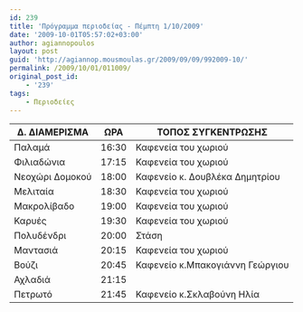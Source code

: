 ```yaml
---
id: 239
title: 'Πρόγραμμα περιοδείας - Πέμπτη 1/10/2009'
date: '2009-10-01T05:57:02+03:00'
author: agiannopoulos
layout: post
guid: 'http://agiannop.mousmoulas.gr/2009/09/09/992009-10/'
permalink: /2009/10/01/011009/
original_post_id:
    - '239'
tags:
    - Περιοδείες
---
```


| Δ. ΔΙΑΜΕΡΙΣΜΑ | ΩΡΑ | ΤΟΠΟΣ ΣΥΓΚΕΝΤΡΩΣΗΣ |
|---|---|---|
| Παλαμά | 16:30 | Καφενεία του χωριού |
| Φιλιαδώνια | 17:15 | Καφενεία του χωριού |
| Νεοχώρι Δομοκού | 18:00 | Καφενείο κ. Δουβλέκα Δημητρίου |
| Μελιταία | 18:30 | Καφενεία του χωριού |
| Μακρολίβαδο | 19:00 | Καφενεία του χωριού |
| Καρυές | 19:30 | Καφενεία του χωριού |
| Πολυδένδρι | 20:00 | Στάση |
| Μαντασιά | 20:15 | Καφενεία του χωριού |
| Βούζι | 20:45 | Καφενείο κ.Μπακογιάννη Γεώργιου |
| Αχλαδιά | 21:15 |  |
| Πετρωτό | 21:45 | Καφενείο κ.Σκλαβούνη Ηλία |